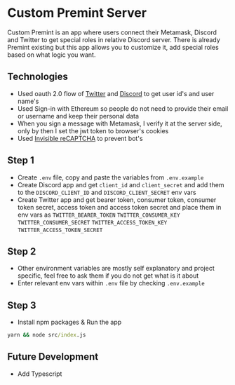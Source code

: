 # Custom Premint Server

Custom Premint is an app where users connect their Metamask, Discord and Twitter to get special roles in relative Discord server.
There is already Premint existing but this app allows you to customize it, add special roles based on what logic you want.

## Technologies
- Used oauth 2.0 flow of [Twitter](https://developer.twitter.com/en/docs/authentication/oauth-2-0/bearer-tokens) and [Discord](https://discord.com/developers/docs/topics/oauth2) to get user id's and user name's 
- Used Sign-in with Ethereum so people do not need to provide their email or username and keep their personal data
- When you sign a message with Metamask, I verify it at the server side, only by then I set the jwt token to browser's cookies
- Used [Invisible reCAPTCHA](https://developers.google.com/recaptcha/docs/invisible) to prevent bot's    

## Step 1
- Create `.env` file, copy and paste the variables from `.env.example`
- Create Discord app and get `client_id` and `client_secret` and add them to the `DISCORD_CLIENT_ID` and `DISCORD_CLIENT_SECRET` env vars
- Create Twitter app and get bearer token, consumer token, consumer token secret, access token and access token secret and place them in env vars as `TWITTER_BEARER_TOKEN` `TWITTER_CONSUMER_KEY` `TWITTER_CONSUMER_SECRET` `TWITTER_ACCESS_TOKEN_KEY` `TWITTER_ACCESS_TOKEN_SECRET` 


## Step 2
- Other environment variables are mostly self explanatory and project specific, feel free to ask them if you do not get what is it about
- Enter relevant env vars within `.env` file by checking `.env.example`

## Step 3

- Install npm packages & Run the app

```bat
yarn && node src/index.js

```

## Future Development
- Add Typescript
